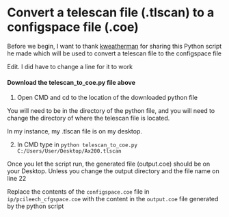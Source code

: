 # Convert a telescan file (.tlscan) to a configspace file (.coe) 


Before we begin, I want to thank [kweatherman](https://github.com/kweatherman) for sharing this Python script he made which will be used to convert a telescan file to the configspace file 

Edit. I did have to change a line for it to work

#### Download the telescan_to_coe.py file above


1. Open CMD and cd to the location of the downloaded python file

You will need to be in the directory of the python file, and you will need to change the directory of where the telescan file is located. 

In my instance, my .tlscan file is on my desktop.

2. In CMD type in `python telescan_to_coe.py C:/Users/User/Desktop/Ax200.tlscan`

Once you let the script run, the generated file (output.coe) should be on your Desktop. Unless you change the output directory and the file name on line 22

Replace the contents of the `configspace.coe` file in `ip/pcileech_cfgspace.coe` with the content in the `output.coe` file generated by the python script


